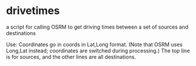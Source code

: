 # drivetimes
a script for calling OSRM to get driving times between a set of sources and destinations

Use:  Coordinates go in coords in Lat,Long format.  (Note that OSRM uses Long,Lat instead; coordinates are switched during processing.)
The top line is for sources, and the other lines are all destinations.
